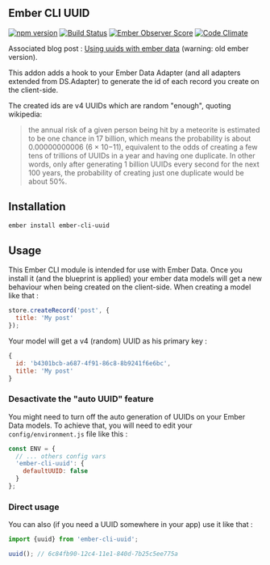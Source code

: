 ## Ember CLI UUID

[![npm version](https://badge.fury.io/js/ember-cli-uuid.svg)](https://badge.fury.io/js/ember-cli-uuid)
[![Build Status](https://travis-ci.org/thaume/ember-cli-uuid.svg?branch=master)](https://travis-ci.org/thaume/ember-cli-uuid)
[![Ember Observer Score](http://emberobserver.com/badges/ember-cli-uuid.svg)](http://emberobserver.com/addons/ember-cli-uuid)
[![Code Climate](https://codeclimate.com/github/thaume/ember-cli-uuid/badges/gpa.svg)](https://codeclimate.com/github/thaume/ember-cli-uuid)

Associated blog post : [Using uuids with ember data](http://thau.me/2015/01/using-uuids-with-ember-data) (warning: old ember version).

This addon adds a hook to your Ember Data Adapter (and all adapters extended from DS.Adapter) to generate the id of each record you create on the client-side.

The created ids are v4 UUIDs which are random "enough", quoting wikipedia:

> the annual risk of a given person being hit by a meteorite is estimated to be one chance in 17 billion, which means the probability is about 0.00000000006 (6 × 10−11), equivalent to the odds of creating a few tens of trillions of UUIDs in a year and having one duplicate. In other words, only after generating 1 billion UUIDs every second for the next 100 years, the probability of creating just one duplicate would be about 50%.

## Installation

```bash
ember install ember-cli-uuid
```

## Usage

This Ember CLI module is intended for use with Ember Data. Once you install it (and the blueprint is applied) your ember data models will get a new behaviour when being created on the client-side. When creating a model like that :

```javascript
store.createRecord('post', {
  title: 'My post'
});
```

Your model will get a v4 (random) UUID as his primary key :

```javascript
{
  id: 'b4301bcb-a687-4f91-86c8-8b9241f6e6bc',
  title: 'My post'
}
```

### Desactivate the "auto UUID" feature
You might need to turn off the auto generation of UUIDs on your Ember Data models. To achieve that, you will need to edit your `config/environment.js` file like this :

```javascript
const ENV = {
  // ... others config vars
  'ember-cli-uuid': {
    defaultUUID: false
  }
};
```

### Direct usage
You can also (if you need a UUID somewhere in your app) use it like that :

```javascript
import {uuid} from 'ember-cli-uuid';

uuid(); // 6c84fb90-12c4-11e1-840d-7b25c5ee775a
```

